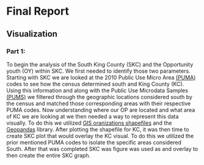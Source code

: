 # **Final Report**

## **Visualization**
### **Part 1:**
To begin the analysis of the South King County (SKC) and the Opportunity youth (OY) within SKC. We first needed to identify those two parameters. Starting with SKC we are looked at the 2010 Public Use Micro Area [(PUMA)](https://www.census.gov/geographies/reference-maps/2000/geo/2000-pumas.html) codes to see how the census determined south and King County (KC). Using this information and along with the Public Use Microdata Samples [(PUMS)](https://data.census.gov/mdat/#/search?ds=ACSPUMS1Y2018&rv=ucgid&g=7950000US5311612,5311613,5311614,5311615) we filtered through the geographic locations considered south by the census and matched those corresponding areas with their respective PUMA codes. Now understanding where our OP are located and what area of KC we are looking at we then needed a way to represent this data visually. To do this we utilized [GIS oranizations shapefiles](https://www.psrc.org/gis-shapefiles) and the [Geopandas](https://geopandas.org/install.html) library. After plotting the shapefile for KC, it was then time to create SKC plot that would overlay the KC visual. To do this we utilized the prior mentioned PUMA codes to isolate the specific areas considered South. After that was completed SKC was figure was used as and overlay to then create the entire SKC graph.
